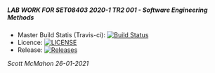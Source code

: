 <h5>LAB WORK FOR <b>SET08403 2020-1 TR2 001 - Software Engineering Methods</b></h5>

- Master Build Statis (Travis-ci):  [![Build Status](https://www.travis-ci.com/scottwritescode/sem.svg?branch=master)](https://www.travis-ci.com/scottwritescode/sem)
- Licence:                          [![LICENSE](https://img.shields.io/github/license/scottwritescode/sem.svg?style=flat-square)](https://github.com/scottwritescode/sem/blob/master/LICENSE)
- Release:                          [![Releases](https://img.shields.io/github/release/scottwritescode/sem/all.svg?style=flat-square)](https://github.com/scottwritescode/sem/releases)

<i>Scott McMahon 26-01-2021</i>
